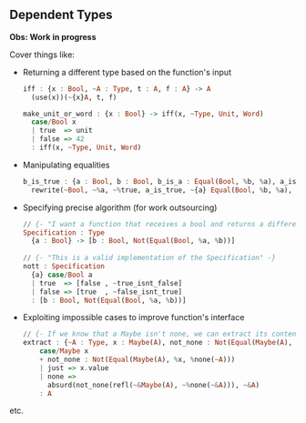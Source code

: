 ## Dependent Types

**Obs: Work in progress**

Cover things like:

- Returning a different type based on the function's input

    ```haskell
    iff : {x : Bool, ~A : Type, t : A, f : A} -> A
      (use(x))(~{x}A, t, f)

    make_unit_or_word : {x : Bool} -> iff(x, ~Type, Unit, Word)
      case/Bool x
      | true  => unit
      | false => 42
      : iff(x, ~Type, Unit, Word)
    ```

- Manipulating equalities

    ```haskell
    b_is_true : {a : Bool, b : Bool, b_is_a : Equal(Bool, %b, %a), a_is_true : Equal(Bool, %a, %true)} -> Equal(Bool, %b, %true)
      rewrite(~Bool, ~%a, ~%true, a_is_true, ~{a} Equal(Bool, %b, %a), b_is_a)
    ```

- Specifying precise algorithm (for work outsourcing)

    ```haskell
    // {- "I want a function that receives a bool and returns a different bool" -}
    Specification : Type
      {a : Bool} -> [b : Bool, Not(Equal(Bool, %a, %b))]
      
    // {- "This is a valid implementation of the Specification" -}
    nott : Specification 
      {a} case/Bool a
      | true  => [false , ~true_isnt_false]
      | false => [true  , ~false_isnt_true]
      : [b : Bool, Not(Equal(Bool, %a, %b))]
    ```

- Exploiting impossible cases to improve function's interface

    ```haskell
    // {- If we know that a Maybe isn't none, we can extract its contents -}
    extract : {~A : Type, x : Maybe(A), not_none : Not(Equal(Maybe(A), %x, %none(~A)))} -> A
        case/Maybe x
        + not_none : Not(Equal(Maybe(A), %x, %none(~A)))
        | just => x.value
        | none => 
          absurd(not_none(refl(~&Maybe(A), ~%none(~&A))), ~&A)
        : A
    ```

etc.
